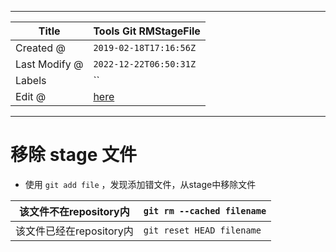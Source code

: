 -----

| Title         | Tools Git RMStageFile                                |
| ------------- | ---------------------------------------------------- |
| Created @     | `2019-02-18T17:16:56Z`                               |
| Last Modify @ | `2022-12-22T06:50:31Z`                               |
| Labels        | \`\`                                                 |
| Edit @        | [here](https://github.com/junxnone/xwiki/issues/119) |

-----

# 移除 stage 文件

  - 使用 `git add file` ，发现添加错文件，从stage中移除文件

| 该文件不在repository内  | `git rm --cached filename` |
| ----------------- | -------------------------- |
| 该文件已经在repository内 | `git reset HEAD filename`  |
